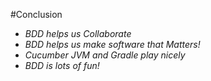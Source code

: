 #Conclusion

<ul>
	<li class="fragment roll-in"><em>BDD helps us Collaborate</em></li>
	<li class="fragment roll-in"><em>BDD helps us make software that Matters!</em></li>
	<li class="fragment roll-in"><em>Cucumber JVM and Gradle play nicely</em></li>
	<li class="fragment roll-in"><em>BDD is lots of fun!</em></li>
</ul>
